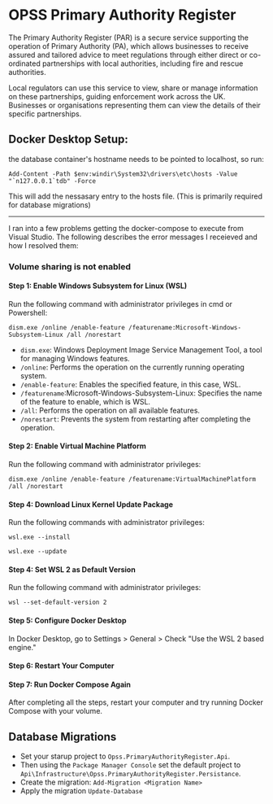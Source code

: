 # OPSS Primary Authority Register
The Primary Authority Register (PAR) is a secure service supporting the operation of Primary Authority (PA), 
which allows businesses to receive assured and tailored advice to meet regulations through either direct or 
co-ordinated partnerships with local authorities, including fire and rescue authorities.

Local regulators can use this service to view, share or manage information on these partnerships, guiding 
enforcement work across the UK. Businesses or organisations representing them can view the details of their 
specific partnerships.

## Docker Desktop Setup:
the database container's hostname needs to be pointed to localhost, so run:
```
Add-Content -Path $env:windir\System32\drivers\etc\hosts -Value "`n127.0.0.1`tdb" -Force
```
This will add the nessasary entry to the hosts file. (This is primarily required for database migrations)

-------------

I ran into a few problems getting the docker-compose to execute from Visual Studio. The following describes
the error messages I receieved and how I resolved them:

### Volume sharing is not enabled
#### Step 1: Enable Windows Subsystem for Linux (WSL)
Run the following command with administrator privileges in cmd or Powershell:


`dism.exe /online /enable-feature /featurename:Microsoft-Windows-Subsystem-Linux /all /norestart`

- `dism.exe`: Windows Deployment Image Service Management Tool, a tool for managing Windows features.
- `/online`: Performs the operation on the currently running operating system.
- `/enable-feature`: Enables the specified feature, in this case, WSL.
- `/featurename`:Microsoft-Windows-Subsystem-Linux: Specifies the name of the feature to enable, which is WSL.
- `/all`: Performs the operation on all available features.
- `/norestart`: Prevents the system from restarting after completing the operation.

#### Step 2: Enable Virtual Machine Platform
Run the following command with administrator privileges:

`dism.exe /online /enable-feature /featurename:VirtualMachinePlatform /all /norestart`

#### Step 4: Download Linux Kernel Update Package
Run the following commands with administrator privileges:

`wsl.exe --install`

`wsl.exe --update`

#### Step 4: Set WSL 2 as Default Version
Run the following command with administrator privileges:

`wsl --set-default-version 2`

#### Step 5: Configure Docker Desktop
In Docker Desktop, go to Settings > General > Check "Use the WSL 2 based engine."

#### Step 6: Restart Your Computer
#### Step 7: Run Docker Compose Again
After completing all the steps, restart your computer and try running Docker Compose with your volume.

## Database Migrations
- Set your starup project to `Opss.PrimaryAuthorityRegister.Api`. 
- Then using the `Package Manager Console` set the default project to `Api\Infrastructure\Opss.PrimaryAuthorityRegister.Persistance`.
- Create the migration: `Add-Migration <Migration Name>`
- Apply the migration `Update-Database`